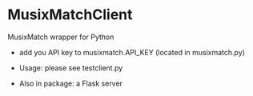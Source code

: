 # MusixMatchClient
MusixMatch wrapper for Python

- add you API key to musixmatch.API_KEY (located in musixmatch.py)

- Usage: please see testclient.py

- Also in package: a Flask server

